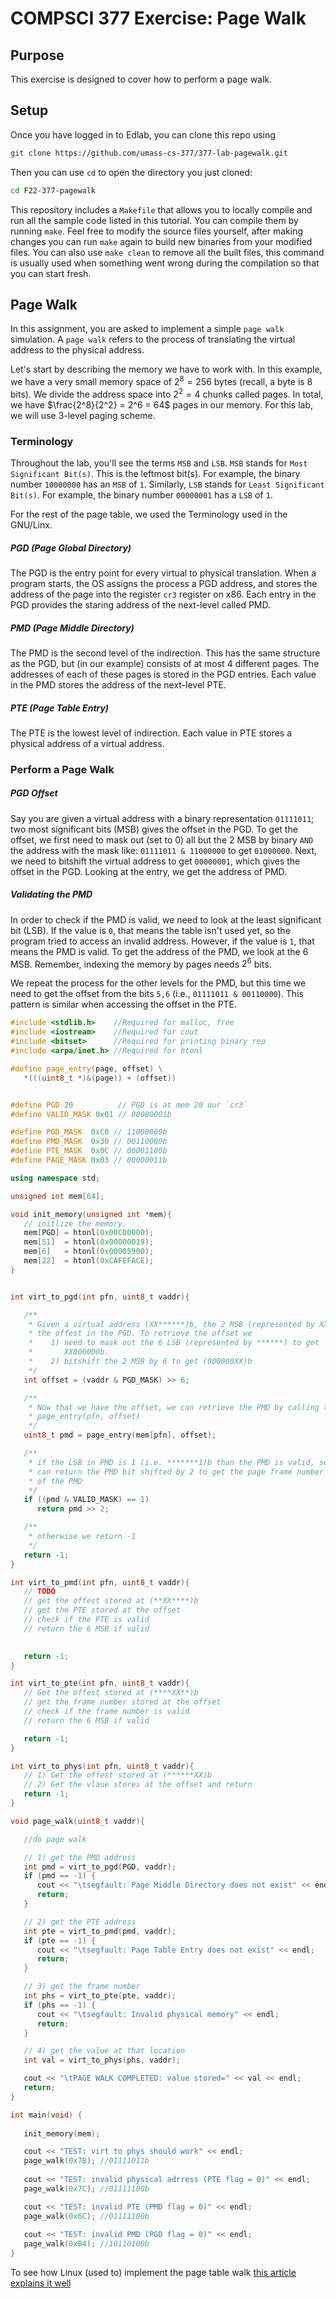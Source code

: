 # COMPSCI 377 Exercise: Page Walk

## Purpose

This exercise is designed to cover how to perform a page walk.

## Setup

Once you have logged in to Edlab, you can clone this repo using

```bash
git clone https://github.com/umass-cs-377/377-lab-pagewalk.git
```

Then you can use `cd` to open the directory you just cloned:

```bash
cd F22-377-pagewalk
```

This repository includes a `Makefile` that allows you to locally compile and run all the sample code listed in this tutorial. You can compile them by running `make`. Feel free to modify the source files yourself, after making changes you can run `make` again to build new binaries from your modified files. You can also use `make clean` to remove all the built files, this command is usually used when something went wrong during the compilation so that you can start fresh.

## Page Walk

In this assignment, you are asked to implement a simple `page walk` simulation. A `page walk` refers to the process of translating the virtual address to the physical address. 

Let's start by describing the memory we have to work with. In this example, we have a very small memory space of $2^8 = 256$ bytes (recall, a byte is 8 bits). We divide the address space into $2^2 = 4$ chunks called pages. In total, we have $\frac{2^8}{2^2} = 2^6 = 64$ pages in our memory. For this lab, we will use 3-level paging scheme. 


### Terminology 
Throughout the lab, you'll see the terms `MSB` and `LSB`. `MSB` stands for `Most Significant Bit(s)`. This is the leftmost bit(s). For example, the binary number `10000000` has an `MSB` of `1`. Similarly, `LSB` stands for `Least Significant Bit(s)`. For example, the binary number `00000001` has a `LSB` of `1`.

For the rest of the page table, we used the Terminology used in the GNU/Linx. 

##### PGD (Page Global Directory)
The PGD is the entry point for every virtual to physical translation. When a program starts, the OS assigns the process a PGD address, and stores the address of the page into the register `cr3` register on x86. Each entry in the PGD provides the staring address of the next-level called PMD.

##### PMD (Page Middle Directory)
The PMD is the second level of the indirection. This has the same structure as the PGD, but (in our example) consists of at most 4 different pages. The addresses of each of these pages is stored in the PGD entries. Each value in the PMD stores the address of the next-level PTE.

##### PTE (Page Table Entry)
The PTE is the lowest level of indirection. Each value in PTE stores a physical address of a virtual address.

### Perform a Page Walk
##### PGD Offset
Say you are given a virtual address with a binary representation `01111011`; two most significant bits (MSB) gives the offset in the PGD. To get the offset, we first need to mask out (set to 0) all but the 2 MSB by binary `AND` the address with the mask like: `01111011 & 11000000` to get `01000000`. Next, we need to bitshift the virtual address to get `00000001`, which gives the offset in the PGD. Looking at the entry, we get the address of PMD. 

##### Validating the PMD
In order to check if the PMD is valid, we need to look at the least significant bit (LSB). If the value is `0`, that means the table isn't used yet, so the program tried to access an invalid address. However, if the value is `1`, that means the PMD is valid. To get the address of the PMD, we look at the 6 MSB. Remember, indexing the memory by pages needs $2^6$ bits.


We repeat the process for the other levels for the PMD, but this time we need to get the offset from the bits `5,6` (i.e., `01111011 & 00110000`). This pattern is similar when accessing the offset in the PTE. 

```cpp
#include <stdlib.h>    //Required for malloc, free
#include <iostream>    //Required for cout
#include <bitset>      //Required for printing binary rep
#include <arpa/inet.h> //Required for htonl

#define page_entry(page, offset) \
   *(((uint8_t *)&(page)) + (offset))


#define PGD 20          // PGD is at mem 20 our `cr3`
#define VALID_MASK 0x01 // 00000001b

#define PGD_MASK  0xC0 // 11000000b
#define PMD_MASK  0x30 // 00110000b
#define PTE_MASK  0x0C // 00001100b
#define PAGE_MASK 0x03 // 00000011b

using namespace std; 

unsigned int mem[64];

void init_memory(unsigned int *mem){
   // initlize the memory. 
   mem[PGD] = htonl(0x00CD0000);
   mem[51]  = htonl(0x00000019);
   mem[6]   = htonl(0x00005900);
   mem[22]  = htonl(0xCAFEFACE);
}


int virt_to_pgd(int pfn, uint8_t vaddr){

   /**
    * Given a virtual address (XX******)b, the 2 MSB (represented by XX) gives
    * the offest in the PGD. To retrieve the offset we
    *    1) need to mask out the 6 LSB (represented by ******) to get 
    *       XX000000b. 
    *    2) bitshift the 2 MSB by 6 to get (000000XX)b
    */
   int offset = (vaddr & PGD_MASK) >> 6;

   /**
    * Now that we have the offset, we can retrieve the PMD by calling the 
    * page_entry(pfn, offset)
    */
   uint8_t pmd = page_entry(mem[pfn], offset);

   /**
    * if the LSB in PMD is 1 (i.e. *******1)b than the PMD is valid, so we
    * can return the PMD bit shifted by 2 to get the page frame number (PFN)
    * of the PMD
    */
   if ((pmd & VALID_MASK) == 1)
      return pmd >> 2;

   /**
    * otherwise we return -1
    */
   return -1;
}

int virt_to_pmd(int pfn, uint8_t vaddr){
   // TODO
   // get the offest stored at (**XX****)b
   // get the PTE stored at the offset
   // check if the PTE is valid
   // return the 6 MSB if valid
   

   return -1;
}

int virt_to_pte(int pfn, uint8_t vaddr){
   // Get the offest stored at (****XX**)b
   // get the frame number stored at the offset
   // check if the frame number is valid
   // return the 6 MSB if valid

   return -1;
}

int virt_to_phys(int pfn, uint8_t vaddr){
   // 1) Get the offest stored at (******XX)b
   // 2) Get the vlaue stores at the offset and return
   return -1; 
}

void page_walk(uint8_t vaddr){

   //do page walk

   // 1) get the PMD address
   int pmd = virt_to_pgd(PGD, vaddr);
   if (pmd == -1) {
      cout << "\tsegfault: Page Middle Directory does not exist" << endl;
      return; 
   }

   // 2) get the PTE address
   int pte = virt_to_pmd(pmd, vaddr);
   if (pte == -1) {
      cout << "\tsegfault: Page Table Entry does not exist" << endl;
      return;
   }

   // 3) get the frame number
   int phs = virt_to_pte(pte, vaddr);
   if (phs == -1) {
      cout << "\tsegfault: Invalid physical memory" << endl;
      return;
   }

   // 4) get the value at that location
   int val = virt_to_phys(phs, vaddr);

   cout << "\tPAGE WALK COMPLETED: value stored=" << val << endl;
   return; 
}

int main(void) {
   
   init_memory(mem);

   cout << "TEST: virt to phys should work" << endl;
   page_walk(0x7B); //01111011b
   
   cout << "TEST: invalid physical adrress (PTE flag = 0)" << endl;
   page_walk(0x7C); //01111100b

   cout << "TEST: invalid PTE (PMD flag = 0)" << endl;
   page_walk(0x6C); //01111100b
   
   cout << "TEST: invalid PMD (PGD flag = 0)" << endl;
   page_walk(0xB4); //10110100b
}
```


To see how Linux (used to) implement the page table walk [this article explains it well](https://www.kernel.org/doc/gorman/html/understand/understand006.html)
